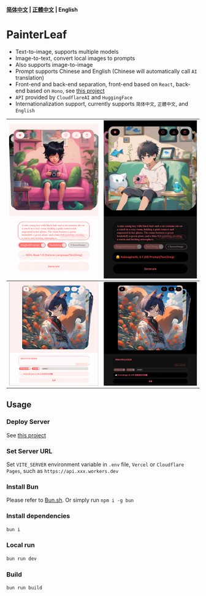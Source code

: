 **[简体中文](README_ZH_CN.md) | [正體中文](README_ZH_TW.md) | English**

# PainterLeaf
- Text-to-image, supports multiple models
- Image-to-text, convert local images to prompts
- Also supports image-to-image
- Prompt supports Chinese and English (Chinese will automatically call `AI` translation)
- Front-end and back-end separation, front-end based on `React`, back-end based on `Hono`, see [this project](https://github.com/LeafYeeXYZ/MyAPIs)
- `API` provided by `CloudflareAI` and `HuggingFace`
- Internationalization support, currently supports `简体中文`, `正體中文`, and `English`

|![](./readme/mobile-light.jpeg)|![](./readme/mobile-dark.jpeg)|
|:---:|:---:|
|![](./readme/light.png)|![](./readme/dark.png)|

## Usage
### Deploy Server
See [this project](https://github.com/LeafYeeXYZ/MyAPIs)

### Set Server URL
Set `VITE_SERVER` environment variable in `.env` file, `Vercel` or `Cloudflare Pages`, such as `https://api.xxx.workers.dev`

### Install Bun
Please refer to [Bun.sh](https://bun.sh). Or simply run `npm i -g bun`

### Install dependencies
```bash
bun i
```

### Local run
```bash
bun run dev
```

### Build
```bash
bun run build
```
